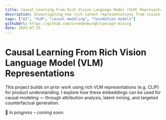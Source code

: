 ```yaml
---
title: Causal Learning From Rich Vision Language Model (VLM) Representations
description: Investigating how rich latent representations from vision-language models (VLMs) can be leveraged for causal learning. In this case, we learn about how product features and design impact customer sentiment and responses.
tags: ["AI", "VLM", "causal modeling", "foundation models"]
githubUrl: https://github.com/cvredenburgh/concept-mining
date: 2025-07-25
---
```


# Causal Learning From Rich Vision Language Model (VLM) Representations

This project builds on prior work using rich VLM representations (e.g. CLIP) for product understanding. I explore how these embeddings can be used for causal modeling — through attribution analysis, latent mining, and targeted counterfactual generation.

🚧 *In progress – coming soon.*